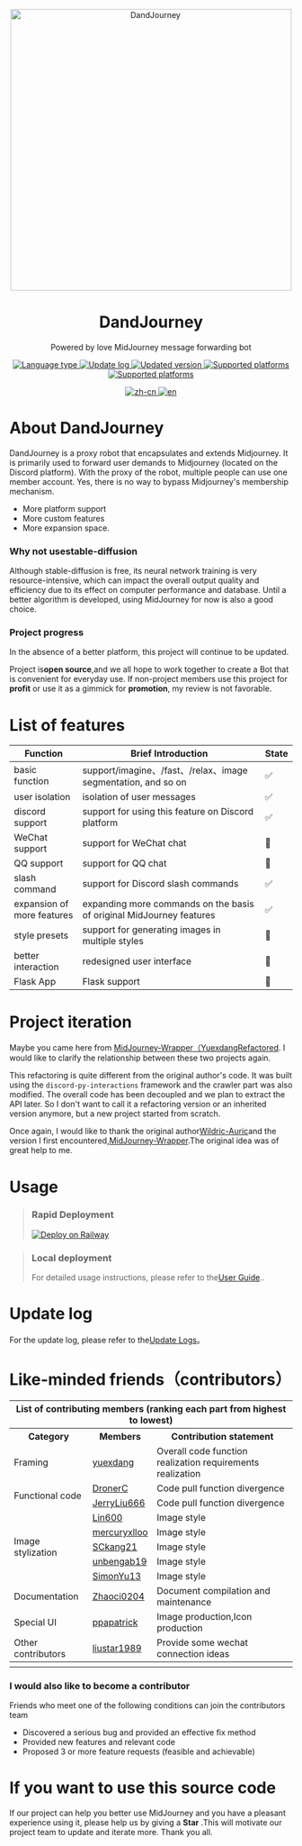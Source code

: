 <p align="center">
  <img width="500" src="https://user-images.githubusercontent.com/56034408/234861839-7cddd103-e597-4029-b514-063c4bca5227.png" alt="DandJourney">
  
  <h1 align="center">DandJourney</h1>
  <p align="center"> Powered by love MidJourney message forwarding bot </p>
</p>

<p align="center">
  <a href="#">
    <img alt="Language type" src="https://img.shields.io/badge/language-Python-blue?style=flat&logo=python&logoColor=white" />
  </a>
  <a href="https://github.com/yuexdang/DandJourneyOffline/blob/main/Doc/UpdateLogs.md">
    <img alt="Update log" src="https://img.shields.io/badge/Update--Log-ClickHere-brightgreen?style=flat&logo=uploaded&logoColor=white" />
  </a>
  <a href="https://github.com/yuexdang/DandJourneyOffline/releases">
    <img alt="Updated version" src="https://img.shields.io/github/downloads/yuexdang/DandJourneyOffline/total.svg?style=flat&logo=docusign&logoColor=white" />
  </a>
  <a href="#">
    <img alt="Supported platforms" src="https://img.shields.io/badge/chat-discord-blue?style=flat&logo=discord&logoColor=white" />
  </a>
   <a href="#">
    <img alt="Supported platforms" src="https://img.shields.io/badge/chat-wechat-green?style=flat&logo=wechat&logoColor=white" />
  </a>
</p>

<p align="center">
    <a href="https://github.com/yuexdang/DandJourneyOffline/blob/main/README.md">
      <img alt="zh-cn" src="https://img.shields.io/badge/-%E4%B8%AD%E6%96%87-lightgrey" />
    </a> 
    <a href="#">
      <img alt="en" src="https://img.shields.io/badge/-ENGLISH-blue" />
    </a> 
</p>

# About DandJourney

DandJourney is a proxy robot that encapsulates and extends Midjourney. It is primarily used to forward user demands to Midjourney (located on the Discord platform). With the proxy of the robot, multiple people can use one member account. Yes, there is no way to bypass Midjourney's membership mechanism.

- More platform support
- More custom features
- More expansion space.

### Why not usestable-diffusion

Although stable-diffusion is free, its neural network training is very resource-intensive, which can impact the overall output quality and efficiency due to its effect on computer performance and database. Until a better algorithm is developed, using MidJourney for now is also a good choice.

### Project progress

In the absence of a better platform, this project will continue to be updated.

Project is**open source**,and we all hope to work together to create a Bot that is convenient for everyday use. If non-project members use this project for **profit** or use it as a gimmick for **promotion**, my review is not favorable.

# List of features
|  Function  | Brief Introduction | State |
|  ----  | ----  | ---- |
| basic function | support/imagine、/fast、/relax、image segmentation, and so on | ✅ |
| user isolation | isolation of user messages | ✅ |
| discord support | support for using this feature on Discord platform | ✅ |
| WeChat support  | support for WeChat chat | 🚧 |
| QQ support | support for QQ chat | 🚧 |
| slash command | support for Discord slash commands | ✅ |
| expansion of more features | expanding more commands on the basis of original MidJourney features | ✅ |
| style presets | support for generating images in multiple styles | 🚧 |
| better interaction | redesigned user interface | 🚧 |
| Flask App | Flask support | 🚧 |

# Project iteration

Maybe you came here from [MidJourney-Wrapper（YuexdangRefactored](https://github.com/yuexdang/MidJourney-Wrapper). I would like to clarify the relationship between these two projects again.

This refactoring is quite different from the original author's code. It was built using the `discord-py-interactions` framework and the crawler part was also modified. The overall code has been decoupled and we plan to extract the API later. So I don't want to call it a refactoring version or an inherited version anymore, but a new project started from scratch.

Once again, I would like to thank the original author[Wildric-Auric](https://github.com/Wildric-Auric)and the version I first encountered,[MidJourney-Wrapper](https://github.com/Wildric-Auric/MidJourney-Wrapper).The original idea was of great help to me.

# Usage

> ### **Rapid Deployment**
>
>[![Deploy on Railway](https://railway.app/button.svg)](https://railway.app/template/aWVdcq?referralCode=SvAPpE)

> ### **Local deployment**
>
>For detailed usage instructions, please refer to the[User Guide](https://github.com/yuexdang/DandJourneyOffline/blob/main/Doc/Usage.md)..


# Update log

 For the update log, please refer to the[Update Logs](https://github.com/yuexdang/DandJourneyOffline/blob/main/Doc/UpdateLogs.md)。

# Like-minded friends（contributors）

<table>
<thead>
  <tr>
    <th colspan="3">List of contributing members (ranking each part from highest to lowest)</th>
  </tr>
</thead>
<tbody>
  <tr>
    <th>Category</td>
    <th>Members</td>
    <th>Contribution statement</td>
  </tr>
  <tr>
    <td>Framing</td>
    <td><a href="https://github.com/yuexdang">yuexdang</a></td>
    <td>Overall code function realization requirements realization</td>
  </tr>
  <tr>
    <td rowspan="2">Functional code</td>
    <td><a href="https://github.com/DronerC">DronerC</a></td>
    <td>Code pull function divergence</td>
  </tr>
  <tr>
    <td><a href="https://github.com/JerryLiu666">JerryLiu666</a></td>
    <td>Code pull function divergence</td>
  </tr>
  <tr>
    <td rowspan="5">Image stylization</td>
    <td><a href="https://github.com/Lin600">Lin600</a></td>
    <td>Image style</td>
  </tr>
  <tr>
    <td><a href="https://github.com/mercuryxlloo">mercuryxlloo</a></td>
    <td>Image style</td>
  </tr>
  <tr>
    <td><a href="https://github.com/SCkang21">SCkang21</a></td>
    <td>Image style</td>
  </tr>
  <tr>
    <td><a href="https://github.com/unbengab19">unbengab19</a></td>
    <td>Image style</td>
  </tr>
  <tr>
    <td><a href="https://github.com/SimonYu13">SimonYu13</a></td>
    <td>Image style</td>
  </tr>
  <tr>
    <td>Documentation</td>
    <td><a href="https://github.com/Zhaoci0204">Zhaoci0204</a></td>
    <td>Document compilation and maintenance</td>
  </tr>
  <tr>
    <td>Special UI</td>
    <td><a href="https://github.com/ppapatrick">ppapatrick</a></td>
    <td>Image production,Icon production</td>
  </tr>
  <tr>
    <td>Other contributors</td>
    <td><a href="https://github.com/liustar1989">liustar1989</a></td>
    <td>Provide some wechat connection ideas</td>
  </tr>
  <tr>
  <th></th>
  <th></th>
  <th></th>
  </tr>
</tbody>
</table>

### I would also like to become a contributor

Friends who meet one of the following conditions can join the contributors team
- Discovered a serious bug and provided an effective fix method
- Provided new features and relevant code
- Proposed 3 or more feature requests (feasible and achievable)

# If you want to use this source code

 If our project can help you better use MidJourney and you have a pleasant experience using it, please help us by giving a **Star** .This will motivate our project team to update and iterate more. Thank you all.